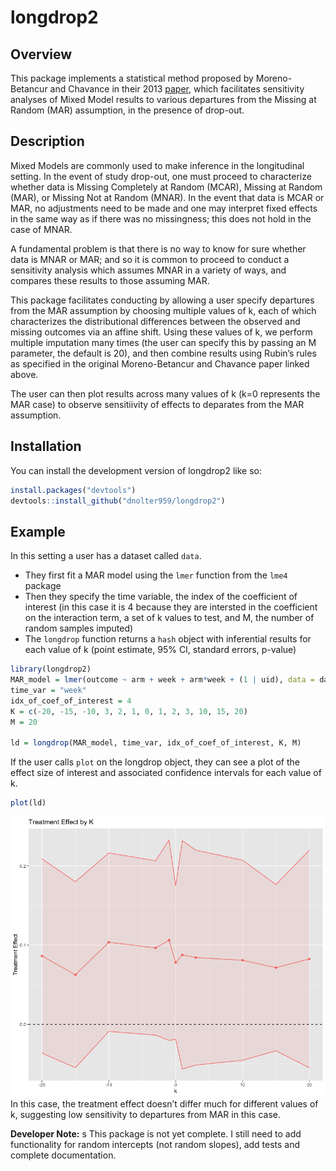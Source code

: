 
# longdrop2

## Overview

This package implements a statistical method proposed by Moreno-Betancur
and Chavance in their 2013
[paper](https://journals.sagepub.com/doi/10.1177/0962280213490014),
which facilitates sensitivity analyses of Mixed Model results to various
departures from the Missing at Random (MAR) assumption, in the presence
of drop-out.

## Description

Mixed Models are commonly used to make inference in the longitudinal
setting. In the event of study drop-out, one must proceed to
characterize whether data is Missing Completely at Random (MCAR),
Missing at Random (MAR), or Missing Not at Random (MNAR). In the event
that data is MCAR or MAR, no adjustments need to be made and one may
interpret fixed effects in the same way as if there was no missingness;
this does not hold in the case of MNAR.

A fundamental problem is that there is no way to know for sure whether
data is MNAR or MAR; and so it is common to proceed to conduct a
sensitivity analysis which assumes MNAR in a variety of ways, and
compares these results to those assuming MAR.

This package facilitates conducting by allowing a user specify
departures from the MAR assumption by choosing multiple values of k,
each of which characterizes the distributional differences between the
observed and missing outcomes via an affine shift. Using these values of
k, we perform multiple imputation many times (the user can specify this
by passing an M parameter, the default is 20), and then combine results
using Rubin’s rules as specified in the original Moreno-Betancur and
Chavance paper linked above.

The user can then plot results across many values of k (k=0 represents
the MAR case) to observe sensitiivity of effects to deparates from the
MAR assumption.

## Installation

You can install the development version of longdrop2 like so:

``` r
install.packages("devtools")
devtools::install_github("dnolter959/longdrop2")
```

## Example

In this setting a user has a dataset called `data`.

- They first fit a MAR model using the `lmer` function from the `lme4`
  package
- Then they specify the time variable, the index of the coefficient of
  interest (in this case it is 4 because they are intersted in the
  coefficient on the interaction term, a set of k values to test, and M,
  the number of random samples imputed)
- The `longdrop` function returns a `hash` object with inferential
  results for each value of k (point estimate, 95% CI, standard errors,
  p-value)

``` r
library(longdrop2)
MAR_model = lmer(outcome ~ arm + week + arm*week + (1 | uid), data = data)
time_var = "week"
idx_of_coef_of_interest = 4
K = c(-20, -15, -10, 3, 2, 1, 0, 1, 2, 3, 10, 15, 20)
M = 20

ld = longdrop(MAR_model, time_var, idx_of_coef_of_interest, K, M)
```

If the user calls `plot` on the longdrop object, they can see a plot of
the effect size of interest and associated confidence intervals for each
value of k.

``` r
plot(ld)
```

![](man/figures/effect-by-k.png) In this case, the treatment effect
doesn’t differ much for different values of k, suggesting low
sensitivity to departures from MAR in this case.

**Developer Note:** s This package is not yet complete. I still need to
add functionality for random intercepts (not random slopes), add tests
and complete documentation.
